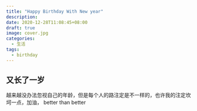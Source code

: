 ```yaml
---
title: "Happy Birthday With New year"
description:
date: 2020-12-28T11:08:45+08:00
draft: true
image: cover.jpg
categories:
  - 生活
tags:
  - birthday
---
```


## 又长了一岁

越来越没办法忽视自己的年龄，但是每个人的路注定是不一样的，也许我的注定坎坷一点，加油， better than better
